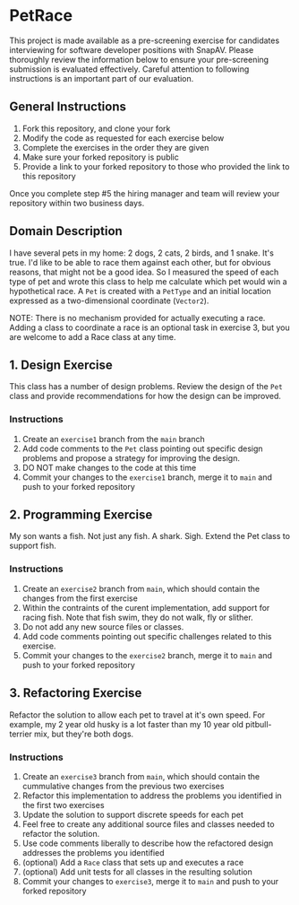 # PetRace

This project is made available as a pre-screening exercise for candidates interviewing for software developer positions with SnapAV. Please thoroughly review the information below to ensure your pre-screening submission is evaluated effectively. Careful attention to following instructions is an important part of our evaluation.

## General Instructions

1. Fork this repository, and clone your fork
2. Modify the code as requested for each exercise below
3. Complete the exercises in the order they are given
4. Make sure your forked repository is public
5. Provide a link to your forked repository to those who provided the link to this repository

Once you complete step #5 the hiring manager and team will review your repository within two business days. 

## Domain Description

I have several pets in my home: 2 dogs, 2 cats, 2 birds, and 1 snake. It's true. I'd like to be able to race them against each other, but for obvious reasons, that might not be a good idea. So I measured the speed of each type of pet and wrote this class to help me calculate which pet would win a hypothetical race. A `Pet` is created with a `PetType` and an initial location expressed as a two-dimensional coordinate (`Vector2`). 

NOTE: There is no mechanism provided for actually executing a race. Adding a class to coordinate a race is an optional task in exercise 3, but you are welcome to add a Race class at any time.

## 1. Design Exercise

This class has a number of design problems. Review the design of the `Pet` class and provide recommendations for how the design can be improved.

### Instructions
1. Create an `exercise1` branch from the `main` branch
3. Add code comments to the `Pet` class pointing out specific design problems and propose a strategy for improving the design.
4. DO NOT make changes to the code at this time 
4. Commit your changes to the `exercise1` branch, merge it to `main` and push to your forked repository

## 2. Programming Exercise

My son wants a fish. Not just any fish. A shark. Sigh. Extend the Pet class to support fish.

### Instructions
1. Create an `exercise2` branch from `main`, which should contain the changes from the first exercise
2. Within the contraints of the curent implementation, add support for racing fish. Note that fish swim, they do not walk, fly or slither.
3. Do not add any new source files or classes.
3. Add code comments pointing out specific challenges related to this exercise. 
4. Commit your changes to the `exercise2` branch, merge it to `main` and push to your forked repository

## 3. Refactoring Exercise

Refactor the solution to allow each pet to travel at it's own speed. For example, my 2 year old husky is a lot faster than my 10 year old pitbull-terrier mix, but they're both dogs. 

### Instructions
1. Create an `exercise3` branch from `main`, which should contain the cummulative changes from the previous two exercises
2. Refactor this implementation to address the problems you identified in the first two exercises
3. Update the solution to support discrete speeds for each pet 
4. Feel free to create any additional source files and classes needed to refactor the solution.
5. Use code comments liberally to describe how the refactored design addresses the problems you identified
6. (optional) Add a `Race` class that sets up and executes a race
7. (optional) Add unit tests for all classes in the resulting solution
8. Commit your changes to `exercise3`, merge it to `main` and push to your forked repository

